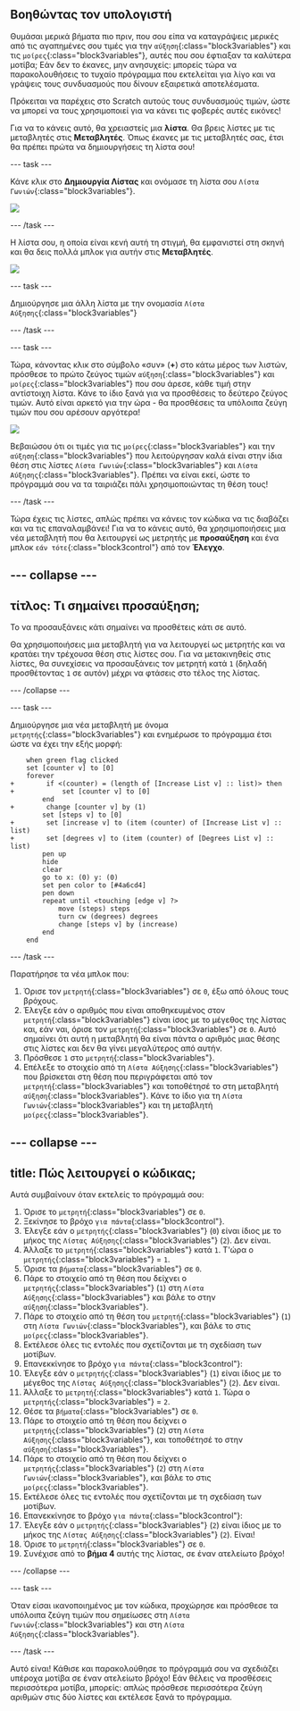 ## Βοηθώντας τον υπολογιστή

Θυμάσαι μερικά βήματα πιο πριν, που σου είπα να καταγράψεις μερικές από τις αγαπημένες σου τιμές για την `αύξηση`{:class="block3variables"} και τις `μοίρες`{:class="block3variables"}, αυτές που σου έφτιαξαν τα καλύτερα μοτίβα; Εάν δεν το έκανες, μην ανησυχείς: μπορείς τώρα να παρακολουθήσεις το τυχαίο πρόγραμμα που εκτελείται για λίγο και να γράψεις τους συνδυασμούς που δίνουν εξαιρετικά αποτελέσματα.

Πρόκειται να παρέχεις στο Scratch αυτούς τους συνδυασμούς τιμών, ώστε να μπορεί να τους χρησιμοποιεί για να κάνει τις φοβερές αυτές εικόνες!

Για να το κάνεις αυτό, θα χρειαστείς μια **λίστα**. Θα βρεις λίστες με τις μεταβλητές στις **Μεταβλητές**. Όπως έκανες με τις μεταβλητές σας, έτσι θα πρέπει πρώτα να δημιουργήσεις τη λίστα σου!

\--- task \---

Κάνε κλικ στο **Δημιουργία Λίστας** και ονόμασε τη λίστα σου `Λίστα Γωνιών`{:class="block3variables"}.

![](images/makeAList.png)

\--- /task \---

Η λίστα σου, η οποία είναι κενή αυτή τη στιγμή, θα εμφανιστεί στη σκηνή και θα δεις πολλά μπλοκ για αυτήν στις **Μεταβλητές**.

![](images/listBlocks.png)

\--- task \---

Δημιούργησε μια άλλη λίστα με την ονομασία `Λίστα Αύξησης`{:class="block3variables"}

\--- /task \---

\--- task \---

Τώρα, κάνοντας κλικ στο σύμβολο «συν» (**+**) στο κάτω μέρος των λιστών, πρόσθεσε το πρώτο ζεύγος τιμών `αύξηση`{:class="block3variables"} και `μοίρες`{:class="block3variables"} που σου άρεσε, κάθε τιμή στην αντίστοιχη λίστα. Κάνε το ίδιο ξανά για να προσθέσεις το δεύτερο ζεύγος τιμών. Αυτό είναι αρκετό για την ώρα - θα προσθέσεις τα υπόλοιπα ζεύγη τιμών που σου αρέσουν αργότερα!

![](images/helping2.png)

Βεβαιώσου ότι οι τιμές για τις `μοίρες`{:class="block3variables"} και την `αύξηση`{:class="block3variables"} που λειτούργησαν καλά είναι στην ίδια θέση στις λίστες `Λίστα Γωνιών`{:class="block3variables"} και `Λίστα Αύξησης`{:class="block3variables"}. Πρέπει να είναι εκεί, ώστε το πρόγραμμά σου να τα ταιριάζει πάλι χρησιμοποιώντας τη θέση τους!

\--- /task \---

Τώρα έχεις τις λίστες, απλώς πρέπει να κάνεις τον κώδικα να τις διαβάζει και να τις επαναλαμβάνει! Για να το κάνεις αυτό, θα χρησιμοποιήσεις μια νέα μεταβλητή που θα λειτουργεί ως μετρητής με **προσαύξηση** και ένα μπλοκ `εάν τότε`{:class="block3control"} από τον **Έλεγχο**.

## \--- collapse \---

## τίτλος: Τι σημαίνει προσαύξηση;

Το να προσαυξάνεις κάτι σημαίνει να προσθέτεις κάτι σε αυτό.

Θα χρησιμοποιήσεις μια μεταβλητή για να λειτουργεί ως μετρητής και να κρατάει την τρέχουσα θέση στις λίστες σου. Για να μετακινηθείς στις λίστες, θα συνεχίσεις να προσαυξάνεις τον μετρητή κατά `1` (δηλαδή προσθέτοντας `1` σε αυτόν) μέχρι να φτάσεις στο τέλος της λίστας.

\--- /collapse \---

\--- task \---

Δημιούργησε μια νέα μεταβλητή με όνομα `μετρητής`{:class="block3variables"} και ενημέρωσε το πρόγραμμα έτσι ώστε να έχει την εξής μορφή:

```blocks3
    when green flag clicked
    set [counter v] to [0]
    forever 
+        if <(counter) = (length of [Increase List v] :: list)> then 
+            set [counter v] to [0]
        end
+        change [counter v] by (1)
        set [steps v] to [0]
+        set [increase v] to (item (counter) of [Increase List v] :: list)
+        set [degrees v] to (item (counter) of [Degrees List v] :: list)
        pen up
        hide
        clear
        go to x: (0) y: (0)
        set pen color to [#4a6cd4]
        pen down
        repeat until <touching [edge v] ?> 
            move (steps) steps
            turn cw (degrees) degrees
            change [steps v] by (increase)
        end
    end
```

\--- /task \---

Παρατήρησε τα νέα μπλοκ που:

1. Όρισε τον `μετρητή`{:class="block3variables"} σε `0`, έξω από όλους τους βρόχους.
2. Έλεγξε εάν ο αριθμός που είναι αποθηκευμένος στον `μετρητή`{:class="block3variables"} είναι ίσος με το μέγεθος της λίστας και, εάν ναι, όρισε τον `μετρητή`{:class="block3variables"} σε `0`. Αυτό σημαίνει ότι αυτή η μεταβλητή θα είναι πάντα ο αριθμός μιας θέσης στις λίστες και δεν θα γίνει μεγαλύτερος από αυτήν.
3. Πρόσθεσε `1` στο `μετρητή`{:class="block3variables"}.
4. Επέλεξε το στοιχείο από τη `Λίστα Αύξησης`{:class="block3variables"} που βρίσκεται στη θέση που περιγράφεται από τον `μετρητή`{:class="block3variables"} και τοποθέτησέ το στη μεταβλητή `αύξηση`{:class="block3variables"}. Κάνε το ίδιο για τη `Λίστα Γωνιών`{:class="block3variables"} και τη μεταβλητή `μοίρες`{:class="block3variables"}.

## \--- collapse \---

## title: Πώς λειτουργεί ο κώδικας;

Αυτά συμβαίνουν όταν εκτελείς το πρόγραμμά σου:

1. Όρισε το `μετρητή`{:class="block3variables"} σε `0`.
2. Ξεκίνησε το βρόχο `για πάντα`{:class="block3control"}.
3. Έλεγξε εάν ο `μετρητής`{:class="block3variables"} (`0`) είναι ίδιος με το μήκος της `Λίστας Αύξησης`{:class="block3variables"} (`2`). Δεν είναι.
4. Άλλαξε το `μετρητή`{:class="block3variables"} κατά `1`. Τ'ώρα ο `μετρητής`{:class="block3variables"} = `1`.
5. Όρισε τα `βήματα`{:class="block3variables"} σε `0`.
6. Πάρε το στοιχείο από τη θέση που δείχνει ο `μετρητής`{:class="block3variables"} (`1`) στη `Λίστα Αύξησης`{:class="block3variables"} και βάλε το στην `αύξηση`{:class="block3variables"}.
7. Πάρε το στοιχείο από τη θέση του `μετρητή`{:class="block3variables"} (`1`) στη `Λίστα Γωνιών`{:class="block3variables"}, και βάλε το στις `μοίρες`{:class="block3variables"}.
8. Εκτέλεσε όλες τις εντολές που σχετίζονται με τη σχεδίαση των μοτίβων.
9. Επανεκκίνησε το βρόχο `για πάντα`{:class="block3control"}:
10. Έλεγξε εάν ο `μετρητής`{:class="block3variables"} (`1`) είναι ίδιος με το μέγεθος της `Λίστας Αύξησης`{:class="block3variables"} (`2`). Δεν είναι.
11. Άλλαξε το `μετρητή`{:class="block3variables"} κατά `1`. Τώρα ο `μετρητής`{:class="block3variables"} = `2`.
12. Θέσε τα `βήματα`{:class="block3variables"} σε `0`.
13. Πάρε το στοιχείο από τη θέση που δείχνει ο `μετρητής`{:class="block3variables"} (`2`) στη `Λίστα Αύξησης`{:class="block3variables"}, και τοποθέτησέ το στην `αύξηση`{:class="block3variables"}.
14. Πάρε το στοιχείο από τη θέση που δείχνει ο `μετρητής`{:class="block3variables"} (`2`) στη `Λίστα Γωνιών`{:class="block3variables"}, και βάλε το στις `μοίρες`{:class="block3variables"}.
15. Εκτέλεσε όλες τις εντολές που σχετίζονται με τη σχεδίαση των μοτίβων.
16. Επανεκκίνησε το βρόχο `για πάντα`{:class="block3control"}:
17. Έλεγξε εάν ο `μετρητής`{:class="block3variables"} (`2`) είναι ίδιος με το μήκος της `Λίστας Αύξησης`{:class="block3variables"} (`2`). Είναι!
18. Όρισε το `μετρητή`{:class="block3variables"} σε `0`.
19. Συνέχισε από το **βήμα 4** αυτής της λίστας, σε έναν ατελείωτο βρόχο!

\--- /collapse \---

\--- task \---

Όταν είσαι ικανοποιημένος με τον κώδικα, προχώρησε και πρόσθεσε τα υπόλοιπα ζεύγη τιμών που σημείωσες στη `Λίστα Γωνιών`{:class="block3variables"} και στη `Λίστα Αύξησης`{:class="block3variables"}.

\--- /task \---

Αυτό είναι! Κάθισε και παρακολούθησε το πρόγραμμά σου να σχεδιάζει υπέροχα μοτίβα σε έναν ατελείωτο βρόχο! Εάν θέλεις να προσθέσεις περισσότερα μοτίβα, μπορείς: απλώς πρόσθεσε περισσότερα ζεύγη αριθμών στις δύο λίστες και εκτέλεσε ξανά το πρόγραμμα.
